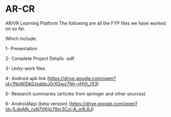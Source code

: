 # AR-CR
AR/VR Learning Platform
The following are all the FYP files we have worked on so far.

Which include:

1- Presentation

2- Complete Project Details -pdf

3- Unity-work files

4- Android apk link (https://drive.google.com/open?id=1NxWIDk0JsddoJ0rXGwz7Nn-yHVt_i1t3)

5- Research summaries (articles from springer and other sources)

6- AndroidApp (beta version) (https://drive.google.com/open?id=1LdpA6j_ruN7VKIjz79xr3Czi-A_mfL8J)
